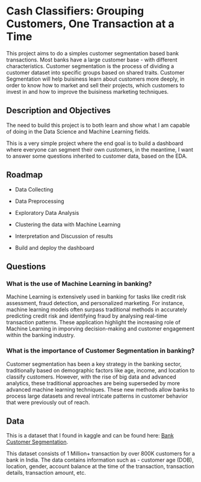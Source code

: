 
# Cash Classifiers: Grouping Customers, One Transaction at a Time
This project aims to do a simples customer segmentation based bank transactions. Most banks have a large customer base - with different characteristics. Customer segmentation is the process of dividing a customer dataset into specific groups based on shared traits. Customer Segmentation will help buisiness learn about customers more deeply, in order to know how to market and sell their projects, which customers to invest in and how to improve the buisiness marketing techniques.

## Description and Objectives
The need to build this project is to both learn and show what I am capable of doing in the Data Science and Machine Learning fields.

This is a very simple project where the end goal is to build a dashboard where everyone can segment their own customers, in the meantime, I want to answer some questions inherited to customer data, based on the EDA.



## Roadmap

- Data Collecting

- Data Preprocessing

- Exploratory Data Analysis

- Clustering the data with Machine Learning

- Interpretation and Discussion of results

- Build and deploy the dashboard


## Questions

 ###    What is the use of Machine Learning in banking?
Machine Learning is extensively used in banking for tasks like credit risk assessment, fraud detection, and personalized marketing. For instance, machine learning models often surpass traditional methods in accurately predicting credit risk and identifying fraud by analysing real-time transaction patterns. These application highlight the increasing role of Machine Learning in imporving decision-making and customer engagement within the banking industry.

### What is the importance of Customer Segmentation in banking?
Customer segmentation has been a key strategy in the banking sector, traditionally based on demographic factors like age, income, and location to classify customers. However, with the rise of big data and advanced analytics, these traditional approaches are being superseded by more advanced machine learning techniques. These new methods allow banks to process large datasets and reveal intricate patterns in customer behavior that were previously out of reach.

## Data

This is a dataset that I found in kaggle and can be found here: [Bank Customer Segmentation](https://www.kaggle.com/datasets/shivamb/bank-customer-segmentation).

This dataset consists of 1 Million+ transaction by over 800K customers for a bank in India. The data contains information such as - customer age (DOB), location, gender, account balance at the time of the transaction, transaction details, transaction amount, etc.